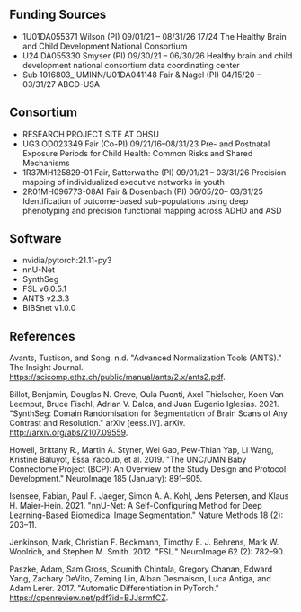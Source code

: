 ## Funding Sources

- 1U01DA055371 Wilson (PI) 09/01/21 – 08/31/26 17/24 The Healthy Brain and Child Development National Consortium
- U24 DA055330 Smyser (PI) 09/30/21 – 06/30/26 Healthy brain and child development national consortium data coordinating center
- Sub 1016803_ UMINN/U01DA041148 Fair & Nagel (PI) 04/15/20 – 03/31/27 ABCD-USA 
 
## Consortium

- RESEARCH PROJECT SITE AT OHSU
- UG3 OD023349 Fair (Co-PI) 09/21/16–08/31/23 Pre- and Postnatal Exposure Periods for Child Health: Common Risks and Shared Mechanisms
- 1R37MH125829-01 Fair, Satterwaithe (PI) 09/01/21 – 03/31/26 Precision mapping of individualized executive networks in youth
- 2R01MH096773-08A1 Fair & Dosenbach (PI) 06/05/20– 03/31/25 Identification of outcome-based sub-populations using deep phenotyping and precision functional mapping across ADHD and ASD 

## Software

- nvidia/pytorch:21.11-py3
- nnU-Net
- SynthSeg
- FSL v6.0.5.1
- ANTS v2.3.3
- BIBSnet v1.0.0

## References

Avants, Tustison, and Song. n.d. "Advanced Normalization Tools (ANTS)." The Insight Journal. https://scicomp.ethz.ch/public/manual/ants/2.x/ants2.pdf.

Billot, Benjamin, Douglas N. Greve, Oula Puonti, Axel Thielscher, Koen Van Leemput, Bruce Fischl, Adrian V. Dalca, and Juan Eugenio Iglesias. 2021. "SynthSeg: Domain Randomisation for Segmentation of Brain Scans of Any Contrast and Resolution." arXiv [eess.IV]. arXiv. http://arxiv.org/abs/2107.09559.

Howell, Brittany R., Martin A. Styner, Wei Gao, Pew-Thian Yap, Li Wang, Kristine Baluyot, Essa Yacoub, et al. 2019. "The UNC/UMN Baby Connectome Project (BCP): An Overview of the Study Design and Protocol Development." NeuroImage 185 (January): 891–905.

Isensee, Fabian, Paul F. Jaeger, Simon A. A. Kohl, Jens Petersen, and Klaus H. Maier-Hein. 2021. "nnU-Net: A Self-Configuring Method for Deep Learning-Based Biomedical Image Segmentation." Nature Methods 18 (2): 203–11.

Jenkinson, Mark, Christian F. Beckmann, Timothy E. J. Behrens, Mark W. Woolrich, and Stephen M. Smith. 2012. "FSL." NeuroImage 62 (2): 782–90.

Paszke, Adam, Sam Gross, Soumith Chintala, Gregory Chanan, Edward Yang, Zachary DeVito, Zeming Lin, Alban Desmaison, Luca Antiga, and Adam Lerer. 2017. "Automatic Differentiation in PyTorch." https://openreview.net/pdf?id=BJJsrmfCZ.
